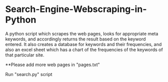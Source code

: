 # Search-Engine-Webscraping-in-Python
A python script which scrapes the web pages, looks for appropriate meta keywords, and accordingly returns the result based on the keyword entered. It also creates a database for keywords and their frequencies, and also an excel sheet which has a chart of the frequencies of the keywords of that particular site. 


**Please add more web pages in "pages.txt"


Run "search.py" script
